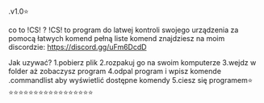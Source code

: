 .v1.0⭐️

co to !CS! ? 
!CS! to program do latwej kontroli swojego urządzenia za pomocą łatwych komend
pełną liste komend znajdziesz na moim discordzie: https://discord.gg/uFm6DcdD

Jak uzywać?
1.pobierz plik
2.rozpakuj go na swoim komputerze
3.wejdz w folder aż zobaczysz program
4.odpal program i wpisz komende .commandlist aby wyświetlić dostępne komendy
5.ciesz się programem⭐️
⭐️⭐️⭐️⭐️⭐️⭐️⭐️⭐️⭐️⭐️⭐️⭐️⭐️⭐️⭐️⭐️⭐️
